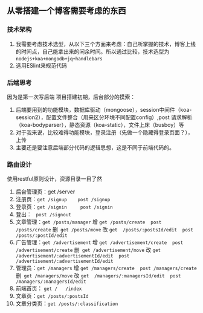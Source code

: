 ## 从零搭建一个博客需要考虑的东西

### 技术架构

1. 我需要考虑技术选型，从以下三个方面来考虑：自己所掌握的技术，博客上线的时间点，自己能拿出来的闲余时间。所以通过比较，技术选型为`nodejs+koa+mongodb+jq+handlebars`
2. 选用ESlint来规范代码

### 后端思考

因为是第一次写后端 项目搭建初期，后台部分的摸索：
1. 后端要用到的功能模块，数据库驱动（mongoose），session中间件（koa-session2），配置文件整合（用来区分环境不同配置config）,post 请求解析（koa-bodyparser），静态资源（koa-static），文件上床（busboy）等
2. 对于我来说，比较难得功能模块，登录注册（先做一个隐藏得登录页面？），上传
3. 主要还是要注意后端部分代码的逻辑思想，这是不同于前端代码的。

### 路由设计
使用restful原则设计，资源目录一目了然
1. 后台管理页：get /server
1. 注册页：`get /signup    post /signup`
2. 登录页：`get /signin     post /signin`
3. 登出：   ` post /signout`
4. 文章管理：`get /posts/manager`    增 `get /posts/create  post /posts/create` 删` get /posts/move`  改 `get  /posts/:postsId/edit  post /posts/:postId/edit`
5. 广告管理：`get /advertisement` 增 `get /advertisement/create  post /advertisement/create` 删` get /advertisement/move`  改 `get  /advertisement/:advertisementId/edit  post /advertisement/:advertisementId/edit`
6. 管理员：`get /managers`  增 `get /managers/create  post /managers/create` 删` get /managers/move`  改 `get  /managers/:managersId/edit  post /managers/:managersId/edit`
7. 前端首页： `get /   /index`
8. 文章页：`get /posts/:postsId`
9. 文章分类页：`get /posts/:classification`

